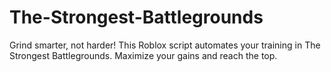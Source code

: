 # The-Strongest-Battlegrounds
Grind smarter, not harder! This Roblox script automates your training in The Strongest Battlegrounds. Maximize your gains and reach the top.
